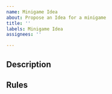 ```yaml
---
name: Minigame Idea
about: Propose an Idea for a minigame
title: ''
labels: Minigame Idea
assignees: ''

---
```


## Description
## Rules
